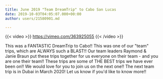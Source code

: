 ```yaml
---
title: June 2019 "Team DreamTrip" to Cabo San Lucas
date: 2019-10-03T04:05:07.000+00:00
author: users/21580901.md

---
```

{{< video >}} https://vimeo.com/363925055 {{< /video >}}

This was a FANTASTIC DreamTrip to Cabo!!  This was one of our "team" trips, which are ALWAYS such a BLAST!!  Our team leaders Raymond & Janie Braun put these trips together for us everyone on their team - and you are one their team!!  These trips are some of THE BEST trips we have ever been on!!  We would love for you to join us on the next one!!  The next team trip is in Dubai in March 2020!  Let us know if you'd like to know more!!